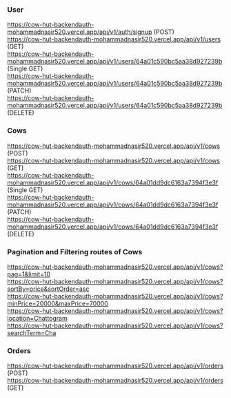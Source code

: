 ### User
https://cow-hut-backendauth-mohammadnasir520.vercel.app/api/v1/auth/signup (POST) <br> 
https://cow-hut-backendauth-mohammadnasir520.vercel.app/api/v1/users (GET) <br>
https://cow-hut-backendauth-mohammadnasir520.vercel.app/api/v1/users/64a01c590bc5aa38d927239b (Single GET) <br> 
https://cow-hut-backendauth-mohammadnasir520.vercel.app/api/v1/users/64a01c590bc5aa38d927239b (PATCH) <br>
https://cow-hut-backendauth-mohammadnasir520.vercel.app/api/v1/users/64a01c590bc5aa38d927239b (DELETE) <br>
###  Cows
https://cow-hut-backendauth-mohammadnasir520.vercel.app/api/v1/cows (POST) <br>
https://cow-hut-backendauth-mohammadnasir520.vercel.app/api/v1/cows (GET) <br>
https://cow-hut-backendauth-mohammadnasir520.vercel.app/api/v1/cows/64a01dd9dc6163a7394f3e3f (Single GET) <br> 
https://cow-hut-backendauth-mohammadnasir520.vercel.app/api/v1/cows/64a01dd9dc6163a7394f3e3f (PATCH) <br>
https://cow-hut-backendauth-mohammadnasir520.vercel.app/api/v1/cows/64a01dd9dc6163a7394f3e3f (DELETE) <br> 
###  Pagination and Filtering routes of Cows
https://cow-hut-backendauth-mohammadnasir520.vercel.app/api/v1/cows?pag=1&limit=10 <br>
https://cow-hut-backendauth-mohammadnasir520.vercel.app/api/v1/cows?sortBy=price&sortOrder=asc<br>
https://cow-hut-backendauth-mohammadnasir520.vercel.app/api/v1/cows?minPrice=20000&maxPrice=70000<br>
https://cow-hut-backendauth-mohammadnasir520.vercel.app/api/v1/cows?location=Chattogram<br>
https://cow-hut-backendauth-mohammadnasir520.vercel.app/api/v1/cows?searchTerm=Cha<br>
###  Orders
https://cow-hut-backendauth-mohammadnasir520.vercel.app/api/v1/orders (POST) <br>
https://cow-hut-backendauth-mohammadnasir520.vercel.app/api/v1/orders (GET) <br>